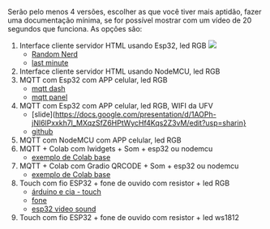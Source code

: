 Serão pelo menos 4 versões, escolher as que você tiver mais aptidão, fazer uma documentação mínima, se for possível mostrar com um vídeo de 20 segundos que funciona. As opções são:
1. Interface cliente servidor HTML usando Esp32, led RGB
   ![](https://lastminuteengineers.b-cdn.net/wp-content/uploads/featuredimages/Creating-Simple-ESP32-Webserver-in-Arduino-IDE-using-Access-Point-Station-mode.webp)
   * [Random Nerd](https://randomnerdtutorials.com/esp32-web-server-arduino-ide/)
   * [last minute](https://lastminuteengineers.com/creating-esp32-web-server-arduino-ide/#google_vignette)
2. Interface cliente servidor HTML usando NodeMCU, led RGB
3. MQTT com Esp32 com APP celular, led RGB
   * [mqtt dash](https://play.google.com/store/apps/details?id=net.routix.mqttdash&hl=en&gl=US&pli=1)
   * [mqtt panel](https://play.google.com/store/apps/details?id=snr.lab.iotmqttpanel.prod&hl=pt)
4. MQTT com Esp32 com APP celular, led RGB, WIFI da UFV
   * [slide](https://docs.google.com/presentation/d/1AOPh-jNl6lPxxkh7l_MXqzSfZ6HPtWycHf4Kqs2Z3vM/edit?usp=sharin}
   * [github](https://github.com/paiva98/connection_example_WIFI-UFV2)
5. MQTT com NodeMCU com APP celular, led RGB
6. MQTT + Colab com Iwidgets + Som + esp32 ou nodemcu
   * [exemplo de Colab base](https://colab.research.google.com/drive/14HeP79CpGvW-zuPKFDD_njRrm90f-GHz?usp=sharing)
7. MQTT + Colab com Gradio QRCODE + Som + esp32 ou nodemcu
   * [exemplo de Colab base](https://colab.research.google.com/drive/1viCBWvAyIaS6EL8RZYft9AgnutAx3vfv?usp=sharing)
10. Touch com fio ESP32 + fone de ouvido com resistor + led RGB
    * [árduino e cia - touch](https://www.arduinoecia.com.br/como-usar-o-touch-capacitivo-do-esp32/)
    * [fone](http://www.echanter.com/home/howto-build)
    * [esp32 video sound](https://www.youtube.com/watch?v=a936wNgtcRA)
12. Touch com fio ESP32 + fone de ouvido com resistor + led ws1812

